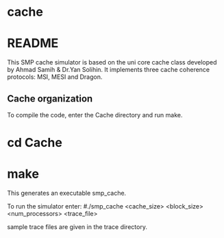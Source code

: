 # cache
README
======
This SMP cache simulator is based on the uni core cache class developed by Ahmad Samih & Dr.Yan Solihin. 
It implements three cache coherence protocols: MSI, MESI and Dragon. 

Cache organization
------------------
To compile the code, enter the Cache directory and run make. 
# cd Cache
# make

This generates an executable smp_cache. 

To run the simulator enter: 
#./smp_cache <cache_size>  <assoc> <block_size> <num_processors> <protocol> <trace_file>

sample trace files are given in the trace directory.



